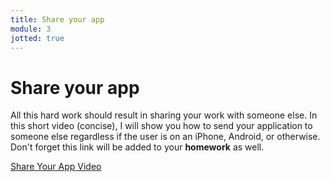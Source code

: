 ```yaml
---
title: Share your app
module: 3
jotted: true
---
```



# Share your app

All this hard work should result in sharing your work with someone else.  In this short video (concise), I will show you how to send your application to someone else regardless if the user is on an iPhone, Android, or otherwise.  Don't forget this link will be added to your <b>homework</b> as well.

<p><a href="//www.youtube.com/embed/Cdkg0R8xu2U" data-lity>Share Your App Video</a></p>